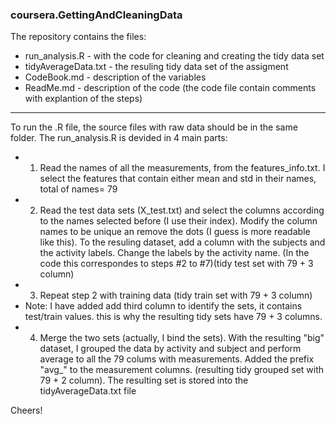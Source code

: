 ### coursera.GettingAndCleaningData
The repository contains the files:
- run_analysis.R - with the code for cleaning and creating the tidy data set
- tidyAverageData.txt - the resuling tidy data set of the assigment
- CodeBook.md - description of the variables
- ReadMe.md - description of the code (the code file contain comments with explantion of the steps)

-------

To run the .R file, the source files with raw data should be in the same folder. The run_analysis.R is devided in 4 main parts: 
- 1) Read the names of all the measurements, from the features_info.txt. I select the features that contain either mean and std in their names, total of names= 79
- 2) Read the test data sets (X_test.txt) and select the columns according to the names selected before (I use their index). Modify the column names to be unique an remove the dots (I guess is more readable like this). To the resuling dataset, add a column with the subjects and the activity labels. Change the labels by the activity name. (In the code this correspondes to steps #2 to #7)(tidy test set with 79 + 3 column)
- 3) Repeat step 2 with training data (tidy train set with 79 + 3 column)
- Note: I have added add third column to identify the sets, it contains test/train values. this is why the resulting tidy sets have 79 + 3 columns.
- 4) Merge the two sets (actually, I bind the sets). With the resulting "big" dataset, I grouped the data by activity and subject and perform average to all the 79 colums with measurements. Added the prefix "avg_" to the measurement columns. (resulting tidy grouped set with 79 + 2 column). The resulting set is stored into the tidyAverageData.txt file

Cheers!
